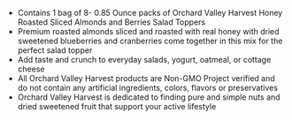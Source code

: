- Contains 1 bag of 8- 0.85 Ounce packs of Orchard Valley Harvest Honey Roasted Sliced Almonds and Berries Salad Toppers
- Premium roasted almonds sliced and roasted with real honey with dried sweetened blueberries and cranberries come together in this mix for the perfect salad topper
- Add taste and crunch to everyday salads, yogurt, oatmeal, or cottage cheese
- All Orchard Valley Harvest products are Non-GMO Project verified and do not contain any artificial ingredients, colors, flavors or preservatives
- Orchard Valley Harvest is dedicated to finding pure and simple nuts and dried sweetened fruit that support your active lifestyle
